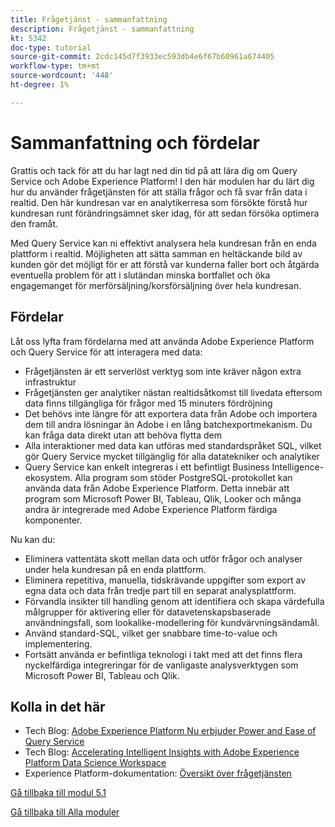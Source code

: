 ```yaml
---
title: Frågetjänst - sammanfattning
description: Frågetjänst - sammanfattning
kt: 5342
doc-type: tutorial
source-git-commit: 2cdc145d7f3933ec593db4e6f67b60961a674405
workflow-type: tm+mt
source-wordcount: '448'
ht-degree: 1%

---
```


# Sammanfattning och fördelar

Grattis och tack för att du har lagt ned din tid på att lära dig om Query Service och Adobe Experience Platform!
I den här modulen har du lärt dig hur du använder frågetjänsten för att ställa frågor och få svar från data i realtid. Den här kundresan var en analytikerresa som försökte förstå hur kundresan runt förändringsämnet sker idag, för att sedan försöka optimera den framåt.

Med Query Service kan ni effektivt analysera hela kundresan från en enda plattform i realtid. Möjligheten att sätta samman en heltäckande bild av kunden gör det möjligt för er att förstå var kunderna faller bort och åtgärda eventuella problem för att i slutändan minska bortfallet och öka engagemanget för merförsäljning/korsförsäljning över hela kundresan.

## Fördelar

Låt oss lyfta fram fördelarna med att använda Adobe Experience Platform och Query Service för att interagera med data:

- Frågetjänsten är ett serverlöst verktyg som inte kräver någon extra infrastruktur
- Frågetjänsten ger analytiker nästan realtidsåtkomst till livedata eftersom data finns tillgängliga för frågor med 15 minuters fördröjning
- Det behövs inte längre för att exportera data från Adobe och importera dem till andra lösningar än Adobe i en lång batchexportmekanism. Du kan fråga data direkt utan att behöva flytta dem
- Alla interaktioner med data kan utföras med standardspråket SQL, vilket gör Query Service mycket tillgänglig för alla datatekniker och analytiker
- Query Service kan enkelt integreras i ett befintligt Business Intelligence-ekosystem. Alla program som stöder PostgreSQL-protokollet kan använda data från Adobe Experience Platform. Detta innebär att program som Microsoft Power BI, Tableau, Qlik, Looker och många andra är integrerade med Adobe Experience Platform färdiga komponenter.

Nu kan du:

- Eliminera vattentäta skott mellan data och utför frågor och analyser under hela kundresan på en enda plattform.
- Eliminera repetitiva, manuella, tidskrävande uppgifter som export av egna data och data från tredje part till en separat analysplattform.
- Förvandla insikter till handling genom att identifiera och skapa värdefulla målgrupper för aktivering eller för datavetenskapsbaserade användningsfall, som lookalike-modellering för kundvärvningsändamål.
- Använd standard-SQL, vilket ger snabbare time-to-value och implementering.
- Fortsätt använda er befintliga teknologi i takt med att det finns flera nyckelfärdiga integreringar för de vanligaste analysverktygen som Microsoft Power BI, Tableau och Qlik.

## Kolla in det här

- Tech Blog: [Adobe Experience Platform Nu erbjuder Power and Ease of Query Service](https://medium.com/adobetech/adobe-experience-platform-now-offers-the-power-and-ease-of-query-service-8c25ecf8eb1b)
- Tech Blog: [Accelerating Intelligent Insights with Adobe Experience Platform Data Science Workspace](https://medium.com/adobetech/accelerate-intelligent-insights-with-adobe-experience-platform-data-science-workspace-89538bacbbea)
- Experience Platform-dokumentation: [Översikt över frågetjänsten](https://experienceleague.adobe.com/docs/experience-platform/query/home.html?lang=sv)

[Gå tillbaka till modul 5.1](./query-service.md)

[Gå tillbaka till Alla moduler](../../../overview.md)
